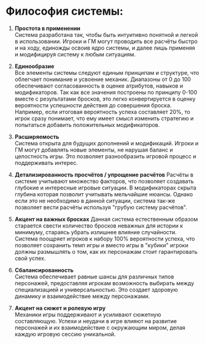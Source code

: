 # Философия системы:

1. **Простота в применении**  
    Система разработана так, чтобы быть интуитивно понятной и легкой в использовании. Игроки и ГМ могут проводить все расчёты быстро и на ходу, единожды освоив ядро системы, и далее лишь применяя и модифицируя систему к любым ситуациям.
    
2. **Единообразие**  
    Все элементы системы следуют единым принципам и структуре, что облегчает понимание и усвоение механик. Диапазоны от 0 до 100 обеспечивают согласованность в оценке атрибутов, навыков и модификаторов. 
    Так как все значения построены по принципу 0-100 вместе с результатами бросков, это легко конвертируется в оценку вероятности успешности действия до совершения броска. Например, если итоговая вероятность успеха составляет 20%, то игрок сразу понимает, что ему имеет смысл изменить стратегию и попытаться добавить положительных модификаторов.
    
3. **Расширяемость**  
    Система открыта для будущих дополнений и модификаций. Игроки и ГМ могут добавлять новые элементы, не нарушая баланс и целостность игры. Это позволяет разнообразить игровой процесс и поддерживать интерес.
    
4. **Детализированность просчётов  / упрощение расчётов**
    Расчёты в системе учитывают множество факторов, что позволяет создавать глубокие и интересные игровые ситуации. В модификаторах скрыта глубина которая позволит учитывать мельчайшие нюансы. Однако если это не необходимо в данной ситуации, система так-же позволяет вести расчёты используя "грубую систему расчётов".
     
5.  **Акцент на важных бросках** 
	 Данная система естественным образом старается свести количество бросков неважных для истории к минимуму, стараясь убрать излишнее влияние случайности. Система поощряет игроков к набору 100% вероятности успеха, что позволяет сохранить темп игры и вместо игры в "кубики" игроки должны размышлять о том, как их персонажам стоит гарантировать свой успех.
	 
6. **Сбалансированность**  
    Система обеспечивает равные шансы для различных типов персонажей, предоставляя игрокам возможность выбирать между специализацией и универсальностью. Это создает здоровую динамику и взаимодействие между персонажами.
    
7. **Акцент на сюжет и ролевую игру**  
    Механики игры поддерживают и усиливают сюжетную составляющую. Успехи и неудачи в игре влияют на развитие персонажей и их взаимодействие с окружающим миром, делая каждую игровую сессию уникальной.
    




